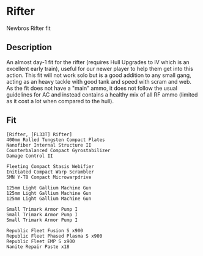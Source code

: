 # Rifter

Newbros Rifter fit


## Description

An almost day-1 fit for the rifter (requires Hull Upgrades to IV which is an excellent early train), useful for our newer player to help them get into this action. This fit will not work solo but is a good addition to any small gang, acting as an heavy tackle with good tank and speed with scram and web. As the fit does not have a "main" ammo, it does not follow the usual guidelines for AC and instead contains a healthy mix of all RF ammo (limited as it cost a lot when compared to the hull).


## Fit

```
[Rifter, [FL33T] Rifter]
400mm Rolled Tungsten Compact Plates
Nanofiber Internal Structure II
Counterbalanced Compact Gyrostabilizer
Damage Control II

Fleeting Compact Stasis Webifier
Initiated Compact Warp Scrambler
5MN Y-T8 Compact Microwarpdrive

125mm Light Gallium Machine Gun
125mm Light Gallium Machine Gun
125mm Light Gallium Machine Gun

Small Trimark Armor Pump I
Small Trimark Armor Pump I
Small Trimark Armor Pump I

Republic Fleet Fusion S x900
Republic Fleet Phased Plasma S x900
Republic Fleet EMP S x900
Nanite Repair Paste x18
```